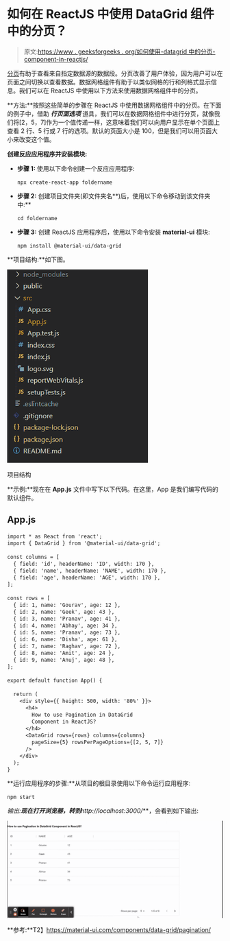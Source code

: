 # 如何在 ReactJS 中使用 DataGrid 组件中的分页？

> 原文:[https://www . geeksforgeeks . org/如何使用-datagrid 中的分页-component-in-reactjs/](https://www.geeksforgeeks.org/how-to-use-pagination-in-datagrid-component-in-reactjs/)

[分页](https://www.geeksforgeeks.org/how-to-show-pagination-in-reactjs/)有助于查看来自指定数据源的数据段。分页改善了用户体验，因为用户可以在页面之间切换以查看数据。数据网格组件有助于以类似网格的行和列格式显示信息。我们可以在 ReactJS 中使用以下方法来使用数据网格组件中的分页。

**方法:**按照这些简单的步骤在 ReactJS 中使用数据网格组件中的分页。在下面的例子中，借助 ***行页面选项*** 道具，我们可以在数据网格组件中进行分页，就像我们将[2，5，7]作为一个值传递一样，这意味着我们可以向用户显示在单个页面上查看 2 行、5 行或 7 行的选项。默认的页面大小是 100，但是我们可以用页面大小来改变这个值。

**创建反应应用程序并安装模块:**

*   **步骤 1:** 使用以下命令创建一个反应应用程序:

    ```
    npx create-react-app foldername
    ```

*   **步骤 2:** 创建项目文件夹(即文件夹名**)后，使用以下命令移动到该文件夹中:**

    ```
    cd foldername
    ```

*   **步骤 3:** 创建 ReactJS 应用程序后，使用以下命令安装 **material-ui** 模块:

    ```
    npm install @material-ui/data-grid
    ```

**项目结构:**如下图。

![](img/f04ae0d8b722a9fff0bd9bd138b29c23.png)

项目结构

**示例:**现在在 **App.js** 文件中写下以下代码。在这里，App 是我们编写代码的默认组件。

## App.js

```
import * as React from 'react';
import { DataGrid } from '@material-ui/data-grid';

const columns = [
  { field: 'id', headerName: 'ID', width: 170 },
  { field: 'name', headerName: 'NAME', width: 170 },
  { field: 'age', headerName: 'AGE', width: 170 },
];

const rows = [
  { id: 1, name: 'Gourav', age: 12 },
  { id: 2, name: 'Geek', age: 43 },
  { id: 3, name: 'Pranav', age: 41 },
  { id: 4, name: 'Abhay', age: 34 },
  { id: 5, name: 'Pranav', age: 73 },
  { id: 6, name: 'Disha', age: 61 },
  { id: 7, name: 'Raghav', age: 72 },
  { id: 8, name: 'Amit', age: 24 },
  { id: 9, name: 'Anuj', age: 48 },
];

export default function App() {

  return (
    <div style={{ height: 500, width: '80%' }}>
      <h4>
        How to use Pagination in DataGrid
        Component in ReactJS?
      </h4>
      <DataGrid rows={rows} columns={columns} 
        pageSize={5} rowsPerPageOptions={[2, 5, 7]}
      />
    </div>
  );
}
```

**运行应用程序的步骤:**从项目的根目录使用以下命令运行应用程序:

```
npm start
```

**输出:**现在打开浏览器，转到***http://localhost:3000/***，会看到如下输出:

![](img/2525d707b15140afbd3b75160543a426.png)

**参考:**T2】https://material-ui.com/components/data-grid/pagination/